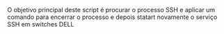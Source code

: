 O objetivo principal deste script é procurar o processo SSH e aplicar um comando para encerrar o processo e depois statart novamente o serviço SSH em switches DELL
